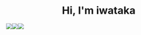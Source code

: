 

<!--
**staakaar/staakaar** is a ✨ _special_ ✨ repository because its `README.md` (this file) appears on your GitHub profile.

Here are some ideas to get you started:

- 🔭 I’m currently working on ...
- 🌱 I’m currently learning ...
- 👯 I’m looking to collaborate on ...
- 🤔 I’m looking for help with ...
- 💬 Ask me about ...
- 📫 How to reach me: ...
- 😄 Pronouns: ...
- ⚡ Fun fact: ...
-->

<h1 align="center">Hi, I'm iwataka</h1>
<div width="40">
  <p align="center">
  </p>
</div>

<div style="display: flex;">
  <div>
    <img src="http://github-profile-summary-cards.vercel.app/api/cards/repos-per-language?username=staakaar&theme=2077" style="flex: 1;">
  </div>
  <div>
    <img src="http://github-profile-summary-cards.vercel.app/api/cards/stats?username=staakaar&theme=2077" style="flex: 1;">
  </div>
  <div>
    <img src="http://github-profile-summary-cards.vercel.app/api/cards/profile-details?username=staakaar&theme=2077" style="flex: 1;">
  </div>
</div>
